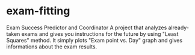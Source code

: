 # exam-fitting
Exam Success Predictor and Coordinator
A project that analyzes already-taken exams and gives you instructions for the future by using "Least Squares" method. It simply plots "Exam point vs. Day" graph and gives informations about the exam results.
